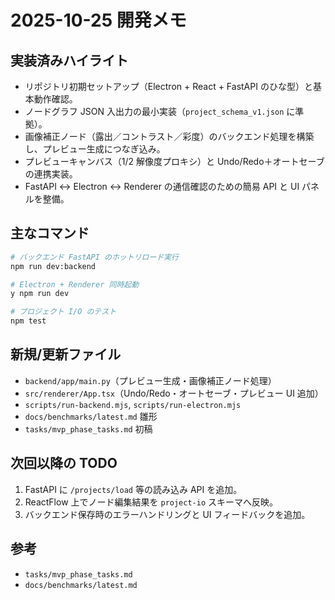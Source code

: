 # 2025-10-25 開発メモ

## 実装済みハイライト
- リポジトリ初期セットアップ（Electron + React + FastAPI のひな型）と基本動作確認。
- ノードグラフ JSON 入出力の最小実装（`project_schema_v1.json` に準拠）。
- 画像補正ノード（露出／コントラスト／彩度）のバックエンド処理を構築し、プレビュー生成につなぎ込み。
- プレビューキャンバス（1/2 解像度プロキシ）と Undo/Redo＋オートセーブの連携実装。
- FastAPI ↔ Electron ↔ Renderer の通信確認のための簡易 API と UI パネルを整備。

## 主なコマンド
```bash
# バックエンド FastAPI のホットリロード実行
npm run dev:backend

# Electron + Renderer 同時起動
y npm run dev

# プロジェクト I/O のテスト
npm test
```

## 新規/更新ファイル
- `backend/app/main.py`（プレビュー生成・画像補正ノード処理）
- `src/renderer/App.tsx`（Undo/Redo・オートセーブ・プレビュー UI 追加）
- `scripts/run-backend.mjs`, `scripts/run-electron.mjs`
- `docs/benchmarks/latest.md` 雛形
- `tasks/mvp_phase_tasks.md` 初稿

## 次回以降の TODO
1. FastAPI に `/projects/load` 等の読み込み API を追加。
2. ReactFlow 上でノード編集結果を `project-io` スキーマへ反映。
3. バックエンド保存時のエラーハンドリングと UI フィードバックを追加。

## 参考
- `tasks/mvp_phase_tasks.md`
- `docs/benchmarks/latest.md`
